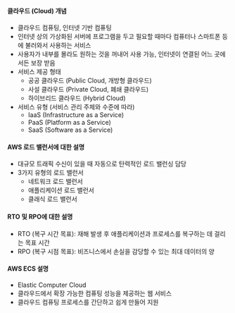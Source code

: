 #### 클라우드 (Cloud) 개념

- 클라우드 컴퓨팅, 인터넷 기반 컴퓨팅
- 인터넷 상의 가상화된 서버에 프로그램을 두고 필요할 때마다 컴퓨터나 스마트폰 등에 불러와서 사용하는 서비스
- 사용자가 내부를 몰라도 원하는 것을 꺼내어 사용 가능, 인터넷이 연결된 어느 곳에서든 보장 받음
- 서비스 제공 형태
  - 공공 클라우드 (Public Cloud, 개방형 클라우드)
  - 사설 클라우드 (Private Cloud, 폐쇄 클라우드)
  - 하이브리드 클라우드 (Hybrid Cloud)
- 서비스 유형 (서비스 관리 주체와 수준에 따라)
  - IaaS (Infrastructure as a Service)
  - PaaS (Platform as a Service)
  - SaaS (Software as a Service)

#### AWS 로드 밸런서에 대한 설명

- 대규모 트래픽 수신이 있을 때 자동으로 탄력적인 로드 밸런싱 담당
- 3가지 유형의 로드 밸런서
  - 네트워크 로드 밸런서
  - 애플리케이션 로드 밸런서
  - 클래식 로드 밸런서

#### RTO 및 RPO에 대한 설명

- RTO (복구 시간 목표): 재해 발생 후 애플리케이션과 프로세스를 복구하는 데 걸리는 목표 시간
- RPO (복구 시점 목표): 비즈니스에서 손실을 감당할 수 있는 최대 데이터의 양

#### AWS ECS 설명

- Elastic Computer Cloud
- 클라우드에서 확장 가능한 컴퓨팅 성능을 제공하는 웹 서비스
- 클라우드 컴퓨팅 프로세스를 간단하고 쉽게 만들어 지원

